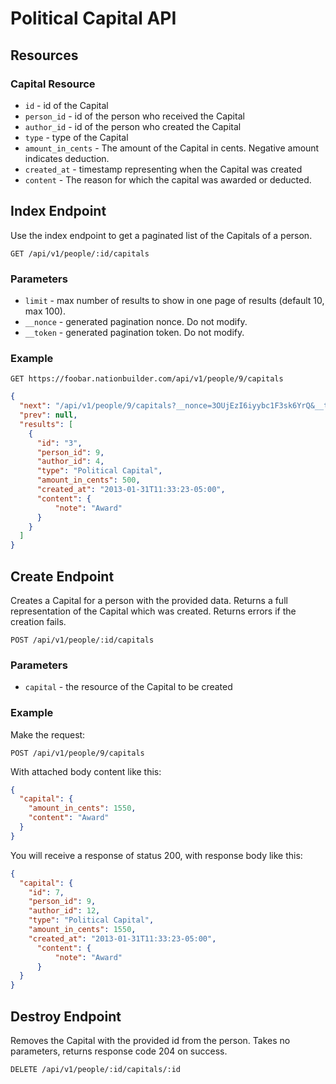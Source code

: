 Political Capital API
==========

Resources
---------

### Capital Resource

* `id` - id of the Capital
* `person_id` - id of the person who received the Capital
* `author_id` - id of the person who created the Capital
* `type` - type of the Capital
* `amount_in_cents` - The amount of the Capital in cents.  Negative amount indicates deduction.
* `created_at` - timestamp representing when the Capital was created
* `content` - The reason for which the capital was awarded or deducted.

Index Endpoint
--------------

Use the index endpoint to get a paginated list of the Capitals of a person.

```
GET /api/v1/people/:id/capitals
```

### Parameters
* `limit` - max number of results to show in one page of results (default 10, max 100).
* `__nonce` - generated pagination nonce. Do not modify.
* `__token` - generated pagination token. Do not modify.

### Example

```
GET https://foobar.nationbuilder.com/api/v1/people/9/capitals
```

```json
{
  "next": "/api/v1/people/9/capitals?__nonce=3OUjEzI6iyybc1F3sk6YrQ&__token=ADGvBW9wM69kUiss1KqTIyVeQ5M6OwiL6ttexRFnHK9m",
  "prev": null,
  "results": [
    {
      "id": "3",
      "person_id": 9,
      "author_id": 4,
      "type": "Political Capital",
      "amount_in_cents": 500,
      "created_at": "2013-01-31T11:33:23-05:00",
      "content": {
          "note": "Award"
      }
    }
  ]
}
```

Create Endpoint
---------------

Creates a Capital for a person with the provided data.  Returns a full representation of the Capital which was created.  Returns errors if the creation fails.

```
POST /api/v1/people/:id/capitals
```

### Parameters

* `capital` - the resource of the Capital to be created

### Example

Make the request:

```
POST /api/v1/people/9/capitals
```

With attached body content like this:

```json
{
  "capital": {
    "amount_in_cents": 1550,
    "content": "Award"
  }
}
```
You will receive a response of status 200, with response body like this:

```json
{
  "capital": {
    "id": 7,
    "person_id": 9,
    "author_id": 12,
    "type": "Political Capital",
    "amount_in_cents": 1550,
    "created_at": "2013-01-31T11:33:23-05:00",
      "content": {
          "note": "Award"
      }
  }
}
```

Destroy Endpoint
----------------
Removes the Capital with the provided id from the person.  Takes no parameters, returns response code 204 on success.

```
DELETE /api/v1/people/:id/capitals/:id
```
